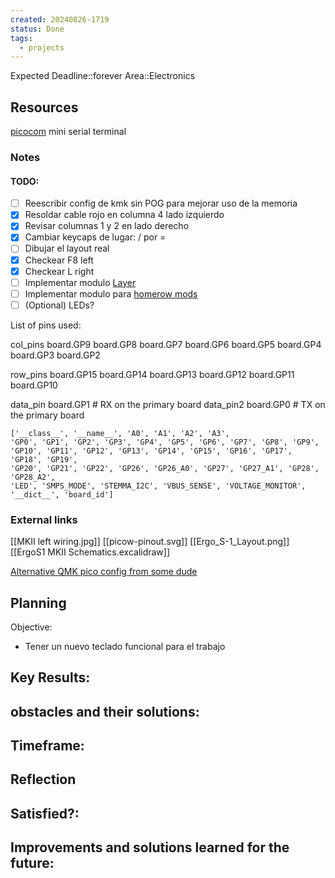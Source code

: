```yaml
---
created: 20240826-1719
status: Done
tags:
  - projects
---
```


Expected Deadline::forever
Area::Electronics

## Resources

[picocom](https://github.com/npat-efault/picocom) mini serial terminal

### Notes

#### TODO:
- [ ] Reescribir config de kmk sin POG para mejorar uso de la memoria
- [x] Resoldar cable rojo en columna 4 lado izquierdo
- [x] Revisar columnas 1 y 2 en lado derecho
- [x] Cambiar keycaps de lugar: / por =
- [ ] Dibujar el layout real
- [x] Checkear F8 left
- [x] Checkear L right
- [ ] Implementar modulo [Layer](https://github.com/KMKfw/kmk_firmware/blob/main/docs/en/layers.md)
- [ ] Implementar modulo para [homerow mods](https://github.com/KMKfw/kmk_firmware/blob/main/docs/en/holdtap.md)
- [ ] (Optional) LEDs?

List of pins used:

col_pins
  board.GP9
  board.GP8
  board.GP7
  board.GP6
  board.GP5
  board.GP4
  board.GP3
  board.GP2

row_pins
  board.GP15
  board.GP14
  board.GP13
  board.GP12
  board.GP11
  board.GP10

data_pin board.GP1     # RX on the primary board
data_pin2 board.GP0    # TX on the primary board

```
['__class__', '__name__', 'A0', 'A1', 'A2', 'A3',
'GP0', 'GP1', 'GP2', 'GP3', 'GP4', 'GP5', 'GP6', 'GP7', 'GP8', 'GP9', 
'GP10', 'GP11', 'GP12', 'GP13', 'GP14', 'GP15', 'GP16', 'GP17', 'GP18', 'GP19',
'GP20', 'GP21', 'GP22', 'GP26', 'GP26_A0', 'GP27', 'GP27_A1', 'GP28', 'GP28_A2',
'LED', 'SMPS_MODE', 'STEMMA_I2C', 'VBUS_SENSE', 'VOLTAGE_MONITOR', '__dict__', 'board_id']
```


### External links

[[MKII left wiring.jpg]]
[[picow-pinout.svg]]
[[Ergo_S-1_Layout.png]]
[[ErgoS1 MKII Schematics.excalidraw]]

[Alternative QMK pico config from some dude](https://www.vikasraj.dev/blog/qmk-pi-pico-rp2040)

## Planning
Objective:
- Tener un nuevo teclado funcional para el trabajo

Key Results:
- 

obstacles and their solutions:
- 

Timeframe:
- 

## Reflection
Satisfied?:
- 

Improvements and solutions learned for the future:
- 
